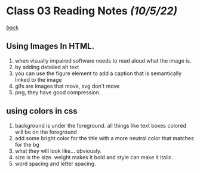 # Class 03 Reading Notes *(10/5/22)*

[*back*](../README.md)

## Using Images In HTML.

1. when visually impaired software needs to read aloud what the image is.
2. by adding detailed alt text
3. you can use the figure element to add a caption that is semantically linked to the image
4. gifs are images that move, svg don't move
5. png, they have good compression.

## using colors in css

1. background is under the foreground. all things like text boxes colored will be on the foreground
2. add some bright color for the title with a more neutral color that matches for the bg
3. what they will look like... obviously.
4. size is the size. weight makes it bold and style can make it italic.
5. word spacing and letter spacing.
